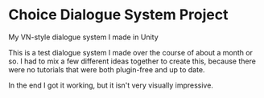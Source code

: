 # Choice Dialogue System Project
 My VN-style dialogue system I made in Unity

This is a test dialogue system I made over the course of about a month or so. I had to mix a few different ideas together to create this, because there were no tutorials that were both plugin-free and up to date.

In the end I got it working, but it isn't very visually impressive.

